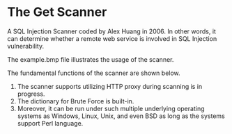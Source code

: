 # The Get Scanner
A SQL Injection Scanner coded by Alex Huang in 2006. In other words, it can determine whether a remote web service is involved in SQL Injection vulnerability.

The example.bmp file illustrates the usage of the scanner.

The fundamental functions of the scanner are shown below.
1) The scanner supports utilizing HTTP proxy during scanning is in progress.
2) The dictionary for Brute Force is built-in.
3) Moreover, it can be run under such multiple underlying operating systems as Windows, Linux, Unix, and even BSD as long as the systems support Perl language.
